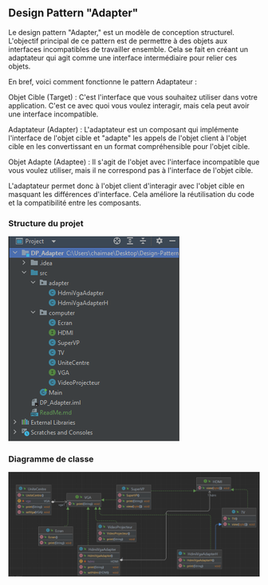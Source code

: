 <h2>Design Pattern "Adapter"</h2>
<p>Le design pattern "Adapter," est un modèle de conception structurel. L'objectif principal de ce pattern est de permettre à des objets aux interfaces incompatibles de travailler ensemble. Cela se fait en créant un adaptateur qui agit comme une interface intermédiaire pour relier ces objets.

En bref, voici comment fonctionne le pattern Adaptateur :

Objet Cible (Target) : C'est l'interface que vous souhaitez utiliser dans votre application. C'est ce avec quoi vous voulez interagir, mais cela peut avoir une interface incompatible.

Adaptateur (Adapter) : L'adaptateur est un composant qui implémente l'interface de l'objet cible et "adapte" les appels de l'objet client à l'objet cible en les convertissant en un format compréhensible pour l'objet cible.

Objet Adapte (Adaptee) : Il s'agit de l'objet avec l'interface incompatible que vous voulez utiliser, mais il ne correspond pas à l'interface de l'objet cible.

L'adaptateur permet donc à l'objet client d'interagir avec l'objet cible en masquant les différences d'interface. Cela améliore la réutilisation du code et la compatibilité entre les composants.</p>
<h3>Structure du projet</h3>
<img src="Capture1.PNG"/>
<h3>Diagramme de classe</h3>
<img src="Capture2.PNG"/>
